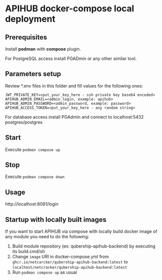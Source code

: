 # APIHUB docker-compose local deployment

## Prerequisites

Install **podman** with **compose** plugin.

For PostgreSQL access install PGADmin or any other similar tool.

## Parameters setup

Review *.env files in this folder and fill values for the following ones:

```
JWT_PRIVATE_KEY=<put_your_key_here - ssh private key base64 encoded>
APIHUB_ADMIN_EMAIL=<admin_login, example: apihub>
APIHUB_ADMIN_PASSWORD=<admin_password, example: password>
APIHUB_ACCESS_TOKEN=<put_your_key_here - any random string>
```

For database access install PGAdmin and connect to localhost:5432 postgres/postgres

## Start

Execute `podman compose up`

## Stop

Execute `podman compose down`

## Usage

http://localhost:8081/login

## Startup with locally built images

If you want to start APIHUB via compose with locally build docker image of any module you need to do the following:

1. Build module repository (ex: qubership-apihub-backend) by executing its build.cmd/sh
2. Change `image` URI in docker-compose.yml from `ghcr.io/netcarcker/qubership-apihub-backend:latest` to `localhost/netcracker/qubership-apihub-backend:latest`
3. Run `podman compose up` as usual